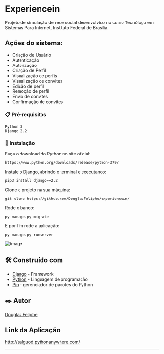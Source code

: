 # Experiencein

Projeto de simulação de rede social desenvolvido no curso Tecnólogo em Sistemas Para Internet, Instituto Federal de Brasília.

## Ações do sistema: 
- Criação de Usuário
- Autenticação
- Autorização
- Criação de Perfil
- Visualização de perfis
- Visualização de convites
- Edição de perfil
- Remoção de perfil
- Envio de convites
- Confirmação de convites 




### 📋 Pré-requisitos

```
Python 3
Django 2.2
```

### 🔧 Instalação

Faça o download do Python no site oficial:
```
https://www.python.org/downloads/release/python-379/
```

Instale o Django, abrindo o terminal e executando:
```
pip3 install django==2.2
```

Clone o projeto na sua máquina:
```
git clone https://github.com/DouglasFeliphe/experiencein/
```

Rode o banco:
```
py manage.py migrate
```

E por fim rode a aplicação:
```
py manage.py runserver
```

![image](https://user-images.githubusercontent.com/28652407/128094603-01ea4cb1-6e2a-4ee7-bc46-cc53471a6ded.png)


## 🛠️ Construído com

* [Django](https://www.djangoproject.com/) - Framework
* [Python](https://www.python.org/) - Linguagem de programação
* [Pip](https://pypi.org/project/pip/) - gerenciador de pacotes do Python


## ✒️ Autor

[Douglas Feliphe](https://github.com/DouglasFeliphe)

## Link  da Aplicação

http://salguod.pythonanywhere.com/

---
